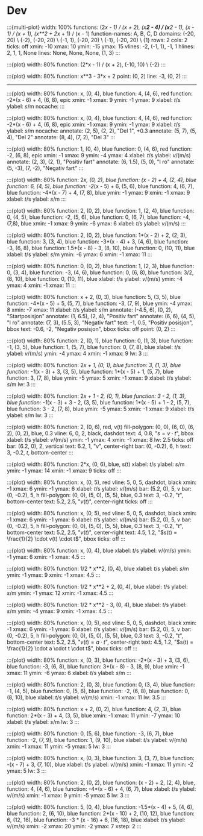 # Dev



:::{multi-plot}
width: 100%
functions: (2*x - 1) / (x + 2), (x**2 - 4) / (x**2 - 1), (x - 1) / (x + 1), (x**2 + 2*x + 1) / (x - 1)
function-names: A, B, C, D
domains: (-20, 20) \ {-2}, (-20, 20) \ {-1, 1}, (-20, 20) \ {-1}, (-20, 20) \ {1}
rows: 2
cols: 2
ticks: off
xmin: -10
xmax: 10
ymin: -15
ymax: 15
vlines: -2, (-1, 1), -1, 1
hlines: 2, 1, 1, None
lines: None, None, None, (1, 3)
:::



:::{plot}
width: 80%
function: (2*x - 1) / (x + 2), (-10, 10) \ {-2}
:::


:::{plot}
width: 80%
function: x**3 - 3*x + 2
point: (0, 2)
line: -3, (0, 2)
:::



---



:::{plot}
width: 80%
function: x, (0, 4), blue
function: 4, (4, 6), red
function: -2*(x - 6) + 4, (6, 8), epic
xmin: -1
xmax: 9
ymin: -1
ymax: 9
xlabel: $t / \mathrm{ s}$
ylabel: $s / \mathrm{ m}$
nocache:
:::


:::{plot}
width: 80%
function: x, (0, 4), blue
function: 4, (4, 6), red
function: -2*(x - 6) + 4, (6, 8), epic
xmin: -1
xmax: 9
ymin: -1
ymax: 9
xlabel: $t / \mathrm{ s}$
ylabel: $s / \mathrm{ m}$
nocache:
annotate: (2, 5), (2, 2), "Del 1", +0.3
annotate: (5, 7), (5, 4), "Del 2"
annotate: (8, 4), (7, 2), "Del 3" 
:::



:::{plot}
width: 80%
function: 1, (0, 4), blue
function: 0, (4, 6), red
function: -2, (6, 8), epic
xmin: -1
xmax: 9
ymin: -4
ymax: 4
xlabel: $t / \mathrm{ s}$
ylabel: $v / (\mathrm{m/s})$
annotate: (2, 3), (2, 1), "Positiv fart"
annotate: (6, 1.5), (5, 0), "I ro"
annotate: (5, -3), (7, -2), "Negativ fart"
:::



:::{plot}
width: 80%
function: 2*x, (0, 2), blue
function: (x - 2) + 4, (2, 4), blue
function: 6, (4, 5), blue
function: -2*(x - 5) + 6, (5, 6), blue
function: 4, (6, 7), blue
function: -4*(x - 7) + 4, (7, 8), blue
ymin: -1
ymax: 9
xmin: -1
xmax: 9
xlabel: $t / \mathrm{ s}$
ylabel: $s / \mathrm{ m}$
:::


:::{plot}
width: 80%
function: 2, (0, 2), blue
function: 1, (2, 4), blue
function: 0, (4, 5), blue
function: -2, (5, 6), blue
function: 0, (6, 7), blue
function: -4, (7,8), blue
xmin: -1
xmax: 9
ymin: -6
ymax: 6
xlabel: $t / \mathrm{ s}$
ylabel: $v / (\mathrm{m/s})$
:::




:::{plot}
width: 80%
function: 2, (0, 2), blue
function: 1*(x - 2) + 2, (2, 3), blue
function: 3, (3, 4), blue
function: -3*(x - 4) + 3, (4, 6), blue
function: -3, (6, 8), blue
function: 1.5*(x - 8) - 3, (8, 10), blue
function: 0, (10, 11), blue
xlabel: $t / \mathrm{s}$
ylabel: $s / \mathrm{m}$
ymin: -6
ymax: 6
xmin: -1
xmax: 11
:::


:::{plot}
width: 80%
function: 0, (0, 2), blue
function: 1, (2, 3), blue
function: 0, (3, 4), blue
function: -3, (4, 6), blue
function: 0, (6, 8), blue
function: 3/2, (8, 10), blue
function: 0, (10, 11), blue
xlabel: $t / \mathrm{s}$
ylabel: $v / (\mathrm{m/s})$
ymin: -4
ymax: 4
xmin: -1
xmax: 11
:::


:::{plot}
width: 80%
function: x + 2, (0, 3), blue
function: 5, (3, 5), blue
function: -4*(x - 5) + 5, (5, 7), blue
function: -3, (7, 9), blue
ymin: -4
ymax: 8
xmin: -7
xmax: 11
xlabel: $t / \mathrm{s}$
ylabel: $s / \mathrm{m}$
annotate: (-4.5, 6), (0, 2), "Startposisjon"
annotate: (1, 6.5), (2, 4), "Positiv fart"
annotate: (6, 6), (4, 5), "I ro"
annotate: (7, 3), (5.5, 3), "Negativ fart"
text: -1, 0.5, "Positiv posisjon", bbox
text: -0.6, -2, "Negativ posisjon", bbox
ticks: off
point: (0, 2)
:::



:::{plot}
width: 80%
function: 2, (0, 1), blue
function: 0, (1, 3), blue
function: -1, (3, 5), blue
function: 1, (5, 7), blue 
function: 0, (7, 8), blue
xlabel: $t / \mathrm{s}$
ylabel: $v / (\mathrm{m/s})$
ymin: -4
ymax: 4
xmin: -1
xmax: 9
lw: 3
:::


:::{plot}
width: 80%
function: 2*x + 1, (0, 1), blue
function: 3, (1, 3), blue
function: -1*(x - 3) + 3, (3, 5), blue
function: 1*(x - 5) + 1, (5, 7), blue
function: 3, (7, 8), blue
ymin: -5
ymax: 5
xmin: -1
xmax: 9
xlabel: $t / \mathrm{s}$
ylabel: $s / \mathrm{m}$
lw: 3
:::


:::{plot}
width: 80%
function: 2*x + 1 - 2, (0, 1), blue
function: 3 - 2, (1, 3), blue
function: -1*(x - 3) + 3 - 2, (3, 5), blue
function: 1*(x - 5) + 1 - 2, (5, 7), blue
function: 3 - 2, (7, 8), blue
ymin: -5
ymax: 5
xmin: -1
xmax: 9
xlabel: $t / \mathrm{s}$
ylabel: $s / \mathrm{m}$
lw: 3
:::



:::{plot}
width: 80%
function: 2, (0, 6), red, v(t)
fill-polygon: (0, 0), (6, 0), (6, 2), (0, 2), blue, 0.3
vline: 6, 0, 2, black, dashdot
text: 4, 0.8, "$s = v \cdot t$", bbox
xlabel: $t / \mathrm{s}$
ylabel: $v / (\mathrm{m/s})$
ymin: -1
ymax: 4
xmin: -1
xmax: 8
lw: 2.5
ticks: off
bar: (6.2, 0), 2, vertical
text: 6.2, 1, "$v$", center-right
bar: (0, -0.2), 6, h
text: 3, -0.2, $t$, bottom-center
:::


:::{plot}
width: 80%
function: 2*x, (0, 6), blue, s(t)
xlabel: $t / \mathrm{s}$
ylabel: $s / \mathrm{m}$
ymin: -1
ymax: 14
xmin: -1
xmax: 9
ticks: off
:::



:::{plot}
width: 80%
function: x, (0, 5), red
vline: 5, 0, 5, dashdot, black
xmin: -1
xmax: 6
ymin: -1
ymax: 6
xlabel: $t / \mathrm{s}$
ylabel: $v / (\mathrm{m/s})$
bar: (5.2, 0), 5, v
bar: (0, -0.2), 5, h
fill-polygon: (0, 0), (5, 0), (5, 5), blue, 0.3
text: 3, -0.2, "$t$", bottom-center
text: 5.2, 2.5, "$v(t)$", center-right
ticks: off
:::


:::{plot}
width: 80%
function: x, (0, 5), red
vline: 5, 0, 5, dashdot, black
xmin: -1
xmax: 6
ymin: -1
ymax: 6
xlabel: $t / \mathrm{s}$
ylabel: $v / (\mathrm{m/s})$
bar: (5.2, 0), 5, v
bar: (0, -0.2), 5, h
fill-polygon: (0, 0), (5, 0), (5, 5), blue, 0.3
text: 3, -0.2, "$t$", bottom-center
text: 5.2, 2.5, "$v(t)$", center-right
text: 4.5, 1.2, "$s(t) = \frac{1}{2} \cdot v(t) \cdot t$", bbox
ticks: off
:::



:::{plot}
width: 80%
function: x, (0, 4), blue
xlabel: $t / \mathrm{s}$
ylabel: $v / (\mathrm{m/s})$
ymin: -1
ymax: 6
xmin: -1
xmax: 4.5
:::


:::{plot}
width: 80%
function: 1/2 * x**2, (0, 4), blue
xlabel: $t / \mathrm{s}$
ylabel: $s / \mathrm{m}$
ymin: -1
ymax: 9
xmin: -1
xmax: 4.5
:::


:::{plot}
width: 80%
function: 1/2 * x**2 + 2, (0, 4), blue
xlabel: $t / \mathrm{s}$
ylabel: $s / \mathrm{m}$
ymin: -1
ymax: 12
xmin: -1
xmax: 4.5
:::


:::{plot}
width: 80%
function: 1/2 * x**2 - 3, (0, 4), blue
xlabel: $t / \mathrm{s}$
ylabel: $s / \mathrm{m}$
ymin: -4
ymax: 9
xmin: -1
xmax: 4.5
:::


:::{plot}
width: 80%
function: x, (0, 5), red
vline: 5, 0, 5, dashdot, black
xmin: -1
xmax: 6
ymin: -1
ymax: 6
xlabel: $t / \mathrm{s}$
ylabel: $v / (\mathrm{m/s})$
bar: (5.2, 0), 5, v
bar: (0, -0.2), 5, h
fill-polygon: (0, 0), (5, 0), (5, 5), blue, 0.3
text: 3, -0.2, "$t$", bottom-center
text: 5.2, 2.5, "$v(t) = a \cdot t$", center-right
text: 4.5, 1.2, "$s(t) = \frac{1}{2} \cdot a \cdot t \cdot t$", bbox
ticks: off
:::


:::{plot}
width: 80%
function: x, (0, 3), blue
function: -2*(x - 3) + 3, (3, 6), blue
function: -3, (6, 8), blue
function: 3*(x - 8) - 3, (8, 9), blue
xmin: -1
xmax: 11
ymin: -6
ymax: 6
xlabel: $t / \mathrm{s}$
ylabel: $s / \mathrm{m}$
:::


:::{plot}
width: 80%
function: 2, (0, 3), blue
function: 0, (3, 4), blue
function: -1, (4, 5), blue
function: 0, (5, 6), blue
function: -2, (6, 8), blue 
function: 0, (8, 10), blue
xlabel: $t / \mathrm{s}$
ylabel: $v / (\mathrm{m/s})$
xmin: -1
xmax: 11
lw: 3.5
:::




:::{plot}
width: 80%
function: x + 2, (0, 2), blue
function: 4, (2, 3), blue
function: 2*(x - 3) + 4, (3, 5), blue
xmin: -1
xmax: 11
ymin: -7
ymax: 10
xlabel: $t / \mathrm{s}$
ylabel: $s / \mathrm{m}$
lw: 3
:::


:::{plot}
width: 80%
function: 0, (5, 6), blue
function: -3, (6, 7), blue
function: -2, (7, 9), blue
function: 1, (9, 10), blue
xlabel: $t / \mathrm{s}$
ylabel: $v / (\mathrm{m/s})$
xmin: -1
xmax: 11
ymin: -5
ymax: 5
lw: 3
:::



:::{plot}
width: 80%
function: x, (0, 3), blue
function: 3, (3, 7), blue
function: -(x - 7) + 3, (7, 10), blue
xlabel: $t / \mathrm{s}$
ylabel: $v / (\mathrm{m/s})$
xmin: -1
xmax: 11
ymin: -2
ymax: 5
lw: 3
:::



:::{plot}
width: 80%
function: 2, (0, 2), blue
function: (x - 2) + 2, (2, 4), blue,
function: 4, (4, 6), blue
function: -4*(x - 6) + 4, (6, 7), blue
xlabel: $t / \mathrm{s}$
ylabel: $v / (\mathrm{m/s})$
xmin: -1
xmax: 9
ymin: -5
ymax: 5
lw: 3
:::



:::{plot}
width: 80%
function: 5, (0, 4), blue
function: -1.5*(x - 4) + 5, (4, 6), blue
function: 2, (6, 10), blue
function: 2*(x - 10) + 2, (10, 12), blue
function: 6, (12, 16), blue
function: -3 * (x - 16) + 6, (16, 18), blue
xlabel: $t / \mathrm{s}$
ylabel: $v / (\mathrm{m/s})$
xmin: -2
xmax: 20
ymin: -2
ymax: 7
xstep: 2
:::








